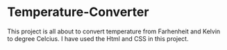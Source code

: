 # Temperature-Converter
This project is all about to convert temperature from Farhenheit and Kelvin to degree Celcius. I have used the Html and CSS in this project.
